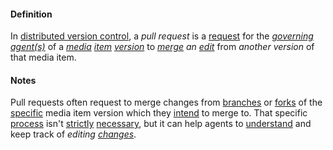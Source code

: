 #### Definition

In [distributed version control](https://github.com/gcassel/Modular-Organization-Terminology/blob/master/terms/distributed-version-control.md), a *pull request* is a [request](https://github.com/gcassel/Modular-Organization-Terminology/blob/master/terms/request.md) for the *[governing](https://github.com/gcassel/Modular-Organization-Terminology/blob/master/terms/governance.md) [agent(s)](https://github.com/gcassel/Modular-Organization-Terminology/blob/master/terms/agent.md)* of a *[media](https://github.com/gcassel/Modular-Organization-Terminology/blob/master/terms/media.md) [item](https://github.com/gcassel/Modular-Organization-Terminology/blob/master/terms/item.md) [version](https://github.com/gcassel/Modular-Organization-Terminology/blob/master/terms/version.md)* to *[merge](https://github.com/gcassel/Modular-Organization-Terminology/blob/master/terms/merge.md) an [edit](https://github.com/gcassel/Modular-Organization-Terminology/blob/master/terms/edit.md)* from *another version* of that media item.
		
#### Notes

Pull requests often request to merge changes from [branches](https://github.com/gcassel/Modular-Organization-Terminology/blob/master/terms/branch.md) or [forks](https://github.com/gcassel/Modular-Organization-Terminology/blob/master/terms/fork.md) of the [specific](https://github.com/gcassel/Modular-Organization-Terminology/blob/master/terms/specific.md) media item version which they [intend](https://github.com/gcassel/Modular-Organization-Terminology/blob/master/terms/intend.md) to merge to.  That specific [process](https://github.com/gcassel/Modular-Organization-Terminology/blob/master/terms/process.md) isn't [strictly](https://github.com/gcassel/Modular-Organization-Terminology/blob/master/terms/strict.md) [necessary](https://github.com/gcassel/Modular-Organization-Terminology/blob/master/terms/requirement.md), but it can help agents to [understand](https://github.com/gcassel/Modular-Organization-Terminology/blob/master/terms/understand.md) and keep track of *editing [changes](https://github.com/gcassel/Modular-Organization-Terminology/blob/master/terms/change.md)*. 
